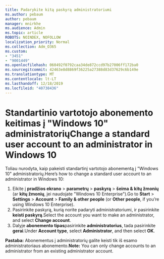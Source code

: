 ```yaml
---
title: Padarykite kitą paskyrą administratoriumi
ms.author: pebaum
author: pebaum
manager: mnirkhe
ms.audience: Admin
ms.topic: article
ROBOTS: NOINDEX, NOFOLLOW
localization_priority: Normal
ms.collection: Adm_O365
ms.custom:
- "3451"
- "9001449"
ms.openlocfilehash: 060492f0792caa34de872ccd97b27006ff172ba0
ms.sourcegitcommit: 42463e8d8869f36225a27388d83d37629c6b149e
ms.translationtype: MT
ms.contentlocale: lt-LT
ms.lasthandoff: 12/18/2019
ms.locfileid: "40738436"
---
```

# <a name="change-a-standard-user-account-to-an-administrator-in-windows-10"></a><span data-ttu-id="1b05d-102">Standartinio vartotojo abonemento keitimas į "Windows 10" administratorių</span><span class="sxs-lookup"><span data-stu-id="1b05d-102">Change a standard user account to an administrator in Windows 10</span></span>

<span data-ttu-id="1b05d-103">Toliau nurodyta, kaip pakeisti standartinį vartotojo abonementą į "Windows 10" administratorių.</span><span class="sxs-lookup"><span data-stu-id="1b05d-103">Here’s how to change a standard user account to an administrator in Windows 10:</span></span>

1. <span data-ttu-id="1b05d-104">Eikite į **pradžios ekrano** > **parametrų** > **paskyrą** > **šeima & kitų žmonių** (ar **kitų žmonių**, jei naudojate "Windows 10 Enterprise").</span><span class="sxs-lookup"><span data-stu-id="1b05d-104">Go to **Start** > **Settings** > **Account** > **Family & other people** (or **Other people**, if you’re using Windows 10 Enterprise).</span></span>
2. <span data-ttu-id="1b05d-105">Pasirinkite paskyrą, kurią norite padaryti administratoriumi, ir pasirinkite **keisti paskyrą**.</span><span class="sxs-lookup"><span data-stu-id="1b05d-105">Select the account you want to make an administrator, and select **Change account**.</span></span>
3. <span data-ttu-id="1b05d-106">Dalyje **abonemento tipas**pasirinkite **administratorius**, tada pasirinkite **gerai**.</span><span class="sxs-lookup"><span data-stu-id="1b05d-106">Under **Account type**, select **Administrator**, and then select **OK**.</span></span>

<span data-ttu-id="1b05d-107">**Pastaba:** Abonementus į administratorių galite keisti tik iš esamo administratoriaus abonemento.</span><span class="sxs-lookup"><span data-stu-id="1b05d-107">**Note:** You can only change accounts to an administrator from an existing administrator account.</span></span>